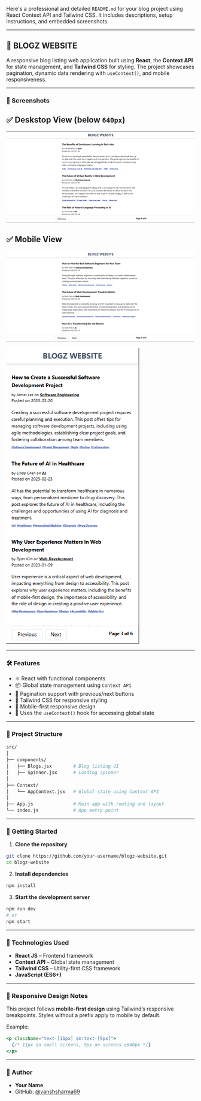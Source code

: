 Here's a professional and detailed `README.md` for your blog project using React Context API and Tailwind CSS. It includes descriptions, setup instructions, and embedded screenshots.

---

## 📝 BLOGZ WEBSITE

A responsive blog listing web application built using **React**, the **Context API** for state management, and **Tailwind CSS** for styling. The project showcases pagination, dynamic data rendering with `useContext()`, and mobile responsiveness.

---

### 📸 Screenshots

## ✅ Deskstop View (below `640px`)

![Mobile Screenshot](/Screenshot%202025-05-12%20104305.png)

## ✅ Mobile View

![Tablet Screenshot](/Screenshot%202025-05-12%20104339.png)

![Desktop Screenshot](/Screenshot%202025-05-12%20104402.png)

---

### 🛠️ Features

* ⚛️ React with functional components
* 📦 Global state management using `Context API`
* 🔄 Pagination support with previous/next buttons
* 🎨 Tailwind CSS for responsive styling
* 📱 Mobile-first responsive design
* 🧠 Uses the `useContext()` hook for accessing global state

---

### 📁 Project Structure

```bash
src/
│
├── components/
│   ├── Blogs.jsx        # Blog listing UI
│   ├── Spinner.jsx      # Loading spinner
│
├── Context/
│   └── AppContext.jsx   # Global state using Context API
│
├── App.js               # Main app with routing and layout
└── index.js             # App entry point
```

---

### 🚀 Getting Started

1. **Clone the repository**

```bash
git clone https://github.com/your-username/blogz-website.git
cd blogz-website
```

2. **Install dependencies**

```bash
npm install
```

3. **Start the development server**

```bash
npm run dev
# or
npm start
```

---

### 🧩 Technologies Used

* **React JS** – Frontend framework
* **Context API** – Global state management
* **Tailwind CSS** – Utility-first CSS framework
* **JavaScript (ES6+)**

---

### 📱 Responsive Design Notes

This project follows **mobile-first design** using Tailwind’s responsive breakpoints. Styles without a prefix apply to mobile by default.

Example:

```jsx
<p className="text-[11px] sm:text-[9px]">
  {/* 11px on small screens, 9px on screens ≥640px */}
</p>
```

---

### 🙌 Author

* **Your Name**
* GitHub: [@vanshsharma69](https://github.com/vanshsharma69)